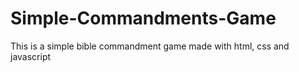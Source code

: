 # Simple-Commandments-Game

This is a simple bible commandment game made with html, css and javascript
